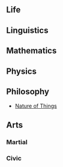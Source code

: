 ## Life

## Linguistics

## Mathematics

## Physics

## Philosophy

 - [Nature of Things]()

## Arts

### Martial

### Civic
